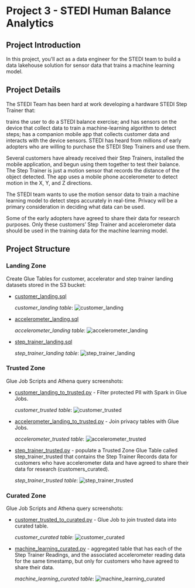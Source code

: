 # Project 3 - STEDI Human Balance Analytics

## Project Introduction
In this project, you'll act as a data engineer for the STEDI team to build a data lakehouse solution for sensor data that trains a machine learning model.

## Project Details
The STEDI Team has been hard at work developing a hardware STEDI Step Trainer that:

trains the user to do a STEDI balance exercise;
and has sensors on the device that collect data to train a machine-learning algorithm to detect steps;
has a companion mobile app that collects customer data and interacts with the device sensors.
STEDI has heard from millions of early adopters who are willing to purchase the STEDI Step Trainers and use them.

Several customers have already received their Step Trainers, installed the mobile application, and begun using them together to test their balance. The Step Trainer is just a motion sensor that records the distance of the object detected. The app uses a mobile phone accelerometer to detect motion in the X, Y, and Z directions.

The STEDI team wants to use the motion sensor data to train a machine learning model to detect steps accurately in real-time. Privacy will be a primary consideration in deciding what data can be used.

Some of the early adopters have agreed to share their data for research purposes. Only these customers’ Step Trainer and accelerometer data should be used in the training data for the machine learning model.

## Project Structure
### Landing Zone
Create Glue Tables for customer, accelerator and step trainer landing datasets stored in the S3 bucket:
- [customer_landing.sql](https://github.com/ckishiye/Udacity-Data-Eng-with-AWS/blob/56bd404a8108f7fe286300042d1504fa9eca78bc/Project%20Spark%20Data%20Lakehouse/sql/customer_landing.sql)

  _customer_landing table_:
  ![customer_landing](https://github.com/user-attachments/assets/fa5b1a26-99d0-4981-b7e1-5472f84abf15)
  
- [accelerometer_landing.sql](https://github.com/ckishiye/Udacity-Data-Eng-with-AWS/blob/56bd404a8108f7fe286300042d1504fa9eca78bc/Project%20Spark%20Data%20Lakehouse/sql/accelerometer_landing.sql)

  _accelerometer_landing table_:
![accelerometer_landing](https://github.com/user-attachments/assets/6be68482-eeae-4cc4-8c72-54555562f0af)

- [step_trainer_landing.sql](https://github.com/ckishiye/Udacity-Data-Eng-with-AWS/blob/56bd404a8108f7fe286300042d1504fa9eca78bc/Project%20Spark%20Data%20Lakehouse/sql/step_trainer_landing.sql)

  _step_trainer_landing table_:
![step_trainer_landing](https://github.com/user-attachments/assets/fa1fc92a-5545-4721-a12c-226c207e102f)

### Trusted Zone
Glue Job Scripts and Athena query screenshots:
- [customer_landing_to_trusted.py](https://github.com/ckishiye/Udacity-Data-Eng-with-AWS/blob/56bd404a8108f7fe286300042d1504fa9eca78bc/Project%20Spark%20Data%20Lakehouse/jobs/customer_landing_to_trusted.py) - Filter protected PII with Spark in Glue Jobs.

  _customer_trusted table_:
  ![customer_trusted](https://github.com/user-attachments/assets/ef13259a-adfc-4e27-8fea-77b683d5a3a4)


- [accelerometer_landing_to_trusted.py](https://github.com/ckishiye/Udacity-Data-Eng-with-AWS/blob/56bd404a8108f7fe286300042d1504fa9eca78bc/Project%20Spark%20Data%20Lakehouse/jobs/accelerometer_landing_to_trusted.py) - Join privacy tables with Glue Jobs.

   _accelerometer_trusted table_:
 ![accelerometer_trusted](https://github.com/user-attachments/assets/235b0fa3-ea13-4c56-8c17-ac2b5289c536)


- [step_trainer_trusted.py](https://github.com/ckishiye/Udacity-Data-Eng-with-AWS/blob/ff320196210fd1993c5eaa930dbadeaa257c2825/Project%20Spark%20Data%20Lakehouse/jobs/step_trainer_trusted.py) - populate a Trusted Zone Glue Table called step_trainer_trusted that contains the Step Trainer Records data for customers who have accelerometer data and have agreed to share their data for research (customers_curated).

  _step_trainer_trusted table_:
![step_trainer_trusted](https://github.com/user-attachments/assets/c2acf32e-3c0c-4258-8f84-78f3b4776b62)


### Curated Zone 
Glue Job Scripts and Athena query screenshots:
- [customer_trusted_to_curated.py](https://github.com/ckishiye/Udacity-Data-Eng-with-AWS/blob/56bd404a8108f7fe286300042d1504fa9eca78bc/Project%20Spark%20Data%20Lakehouse/jobs/customer_trusted_to_curated.py) - Glue Job to join trusted data into curated table.

  _customer_curated table_:
![customer_curated](https://github.com/user-attachments/assets/e732f7eb-25ca-4144-9783-f1eee3587830)


- [machine_learning_curated.py](https://github.com/ckishiye/Udacity-Data-Eng-with-AWS/blob/56bd404a8108f7fe286300042d1504fa9eca78bc/Project%20Spark%20Data%20Lakehouse/jobs/machine_learning_curated.py) - aggregated table that has each of the Step Trainer Readings, and the associated accelerometer reading data for the same timestamp, but only for customers who have agreed to share their data.

  _machine_learning_curated table_:
![machine_learning_curated](https://github.com/user-attachments/assets/99d5d033-967c-4537-8d51-52b74a31b8db)
